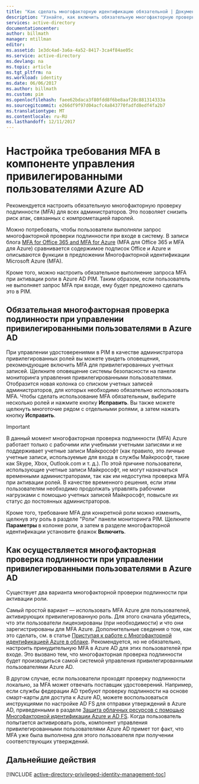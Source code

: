 ```yaml
---
title: "Как сделать многофакторную идентификацию обязательной | Документация Майкрософт"
description: "Узнайте, как включить обязательную многофакторную проверку подлинности для привилегированных пользователей с помощью расширения для управления привилегированными пользователями Azure Active Directory."
services: active-directory
documentationcenter: 
author: billmath
manager: mtillman
editor: 
ms.assetid: 1e3dc4ad-3a6a-4a52-8417-3ca4f84ae05c
ms.service: active-directory
ms.devlang: na
ms.topic: article
ms.tgt_pltfrm: na
ms.workload: identity
ms.date: 06/06/2017
ms.author: billmath
ms.custom: pim
ms.openlocfilehash: faee62bdaca3f80fdd8f6be8aaf28c881314333a
ms.sourcegitcommit: e266df9f97d04acfc4a843770fadfd8edf4fa2b7
ms.translationtype: MT
ms.contentlocale: ru-RU
ms.lasthandoff: 12/11/2017
---
```

# <a name="how-to-require-mfa-in-azure-ad-privileged-identity-management"></a>Настройка требования MFA в компоненте управления привилегированными пользователями Azure AD
Рекомендуется настроить обязательную многофакторную проверку подлинности (MFA) для всех администраторов. Это позволяет снизить риск атак, связанных с компрометацией паролей.

Можно потребовать, чтобы пользователи выполняли запрос многофакторной проверки подлинности при входе в систему. В записи блога [MFA for Office 365 and MFA for Azure](https://blogs.technet.microsoft.com/ad/2014/02/11/mfa-for-office-365-and-mfa-for-azure/) (MFA для Office 365 и MFA для Azure) сравнивается содержимое подписок Office и Azure и описываются функции в предложении Многофакторной идентификации Microsoft Azure (MFA).

Кроме того, можно настроить обязательное выполнение запроса MFA при активации роли в Azure AD PIM. Таким образом, если пользователь не выполняет запрос MFA при входе, ему будет предложено сделать это в PIM.

## <a name="requiring-mfa-in-azure-ad-privileged-identity-management"></a>Обязательная многофакторная проверка подлинности при управлении привилегированными пользователями в Azure AD
При управлении удостоверениями в PIM в качестве администратора привилегированных ролей вы можете увидеть оповещения, рекомендующие включить MFA для привилегированных учетных записей. Щелкните оповещение системы безопасности на панели мониторинга управления привилегированными пользователями. Отобразится новая колонка со списком учетных записей администраторов, для которых необходимо обязательно использовать MFA.  Чтобы сделать использование MFA обязательным, выберите несколько ролей и нажмите кнопку **Исправить**. Вы также можете щелкнуть многоточие рядом с отдельными ролями, а затем нажать кнопку **Исправить**.

> [!IMPORTANT]
> В данный момент многофакторная проверка подлинности (MFA) Azure работает только с рабочими или учебными учетными записями и не поддерживает учетные записи Майкрософт (как правило, это личные учетные записи, используемые для входа в службы Майкрософт, такие как Skype, Xbox, Outlook.com и т. д.). По этой причине пользователи, использующие учетные записи Майкрософт, не могут назначаться временными администраторами, так как им недоступна проверка MFA при активации ролей. В качестве временного решения, если этим пользователям необходимо продолжать управлять рабочими нагрузками с помощью учетных записей Майкрософт, повысьте их статус до постоянных администраторов.
> 
> 

Кроме того, требование MFA для конкретной роли можно изменить, щелкнув эту роль в разделе "Роли" панели мониторинга PIM. Щелкните **Параметры** в колонке роли, а затем в разделе многофакторной идентификации установите флажок **Включить**.

## <a name="how-azure-ad-pim-validates-mfa"></a>Как осуществляется многофакторная проверка подлинности при управлении привилегированными пользователями в Azure AD
Существует два варианта многофакторной проверки подлинности при активации роли.

Самый простой вариант — использовать MFA Azure для пользователей, активирующих привилегированную роль. Для этого сначала убедитесь, что эти пользователи лицензированы (при необходимости) и что они зарегистрированы для MFA Azure. Дополнительные сведения о том, как это сделать, см. в статье [Приступая к работе с Многофакторной идентификацией Azure в облаке](../multi-factor-authentication/multi-factor-authentication-get-started-cloud.md). Рекомендуется, но не обязательно, настроить принудительную MFA в Azure AD для этих пользователей при входе. Это вызвано тем, что многофакторная проверка подлинности будет производиться самой системой управления привилегированными пользователями Azure AD.

В другом случае, если пользователи проходят проверку подлинности локально, за MFA может отвечать поставщик удостоверений. Например, если службы федерации AD требуют проверку подлинности на основе смарт-карты для доступа к Azure AD, можете воспользоваться инструкциями по настройке AD FS для отправки утверждений в Azure AD, приведенными в разделе [Защита облачных ресурсов с помощью Многофакторной идентификации Azure и AD FS](../multi-factor-authentication/multi-factor-authentication-get-started-adfs-cloud.md). Когда пользователь попытается активировать роль, компонент управления привилегированными пользователями Azure AD примет тот факт, что MFA уже была выполнена для этого пользователя при получении соответствующих утверждений.

<!--Every topic should have next steps and links to the next logical set of content to keep the customer engaged-->
## <a name="next-steps"></a>Дальнейшие действия
[!INCLUDE [active-directory-privileged-identity-management-toc](../../includes/active-directory-privileged-identity-management-toc.md)]

